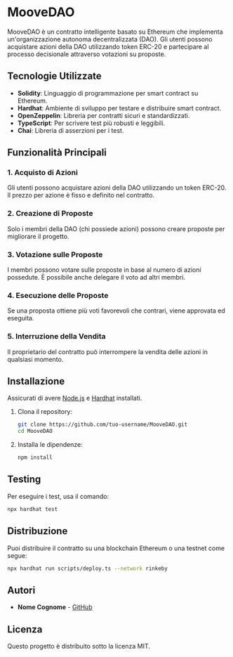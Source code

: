 # MooveDAO

MooveDAO è un contratto intelligente basato su Ethereum che implementa un'organizzazione autonoma decentralizzata (DAO). Gli utenti possono acquistare azioni della DAO utilizzando token ERC-20 e partecipare al processo decisionale attraverso votazioni su proposte.

## Tecnologie Utilizzate
- **Solidity**: Linguaggio di programmazione per smart contract su Ethereum.
- **Hardhat**: Ambiente di sviluppo per testare e distribuire smart contract.
- **OpenZeppelin**: Libreria per contratti sicuri e standardizzati.
- **TypeScript**: Per scrivere test più robusti e leggibili.
- **Chai**: Libreria di asserzioni per i test.

## Funzionalità Principali
### 1. Acquisto di Azioni
Gli utenti possono acquistare azioni della DAO utilizzando un token ERC-20. Il prezzo per azione è fisso e definito nel contratto.

### 2. Creazione di Proposte
Solo i membri della DAO (chi possiede azioni) possono creare proposte per migliorare il progetto.

### 3. Votazione sulle Proposte
I membri possono votare sulle proposte in base al numero di azioni possedute. È possibile anche delegare il voto ad altri membri.

### 4. Esecuzione delle Proposte
Se una proposta ottiene più voti favorevoli che contrari, viene approvata ed eseguita.

### 5. Interruzione della Vendita
Il proprietario del contratto può interrompere la vendita delle azioni in qualsiasi momento.

## Installazione
Assicurati di avere [Node.js](https://nodejs.org/) e [Hardhat](https://hardhat.org/) installati.

1. Clona il repository:
   ```bash
   git clone https://github.com/tuo-username/MooveDAO.git
   cd MooveDAO
   ```
2. Installa le dipendenze:
   ```bash
   npm install
   ```

## Testing
Per eseguire i test, usa il comando:
```bash
npx hardhat test
```

## Distribuzione
Puoi distribuire il contratto su una blockchain Ethereum o una testnet come segue:
```bash
npx hardhat run scripts/deploy.ts --network rinkeby
```

## Autori
- **Nome Cognome** - [GitHub](https://github.com/tuo-username)

## Licenza
Questo progetto è distribuito sotto la licenza MIT.


